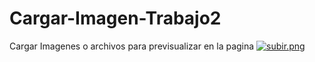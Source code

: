 # Cargar-Imagen-Trabajo2
Cargar Imagenes o archivos para previsualizar en la pagina
[![subir.png](https://i.postimg.cc/FHCRRhwS/subir.png)](https://postimg.cc/9DTVgHmX)
